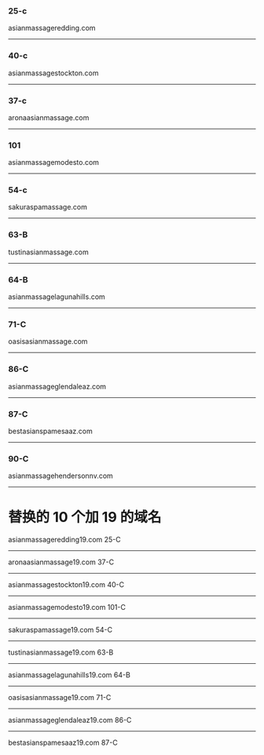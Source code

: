 ### 25-c

asianmassageredding.com

---

### 40-c

asianmassagestockton.com

---

### 37-c

aronaasianmassage.com

---

### 101

asianmassagemodesto.com

---

### 54-c

sakuraspamassage.com

---

### 63-B

tustinasianmassage.com

---

### 64-B

asianmassagelagunahills.com

---

### 71-C

oasisasianmassage.com

---

### 86-C

asianmassageglendaleaz.com

---

### 87-C

bestasianspamesaaz.com

---

### 90-C

asianmassagehendersonnv.com

---

# 替换的 10 个加 19 的域名

asianmassageredding19.com 25-C

---

aronaasianmassage19.com 37-C

---

asianmassagestockton19.com 40-C

---

asianmassagemodesto19.com 101-C

---

sakuraspamassage19.com 54-C

---

tustinasianmassage19.com 63-B

---

asianmassagelagunahills19.com 64-B

---

oasisasianmassage19.com 71-C

---

asianmassageglendaleaz19.com 86-C

---

bestasianspamesaaz19.com 87-C
